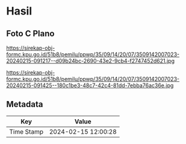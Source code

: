 # Hasil

## Foto C Plano

https://sirekap-obj-formc.kpu.go.id/51b8/pemilu/ppwp/35/09/14/20/07/3509142007023-20240215-091217--d09b24bc-2690-43e2-9cb4-f2747452d621.jpg

https://sirekap-obj-formc.kpu.go.id/51b8/pemilu/ppwp/35/09/14/20/07/3509142007023-20240215-091425--180c1be3-48c7-42c4-81dd-7ebba76ac36e.jpg


## Metadata

| Key        | Value               |
| ---------- | ------------------- |
| Time Stamp | 2024-02-15 12:00:28 |



